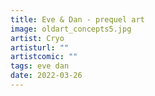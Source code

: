 ```yaml
---
title: Eve & Dan - prequel art
image: oldart_concepts5.jpg
artist: Cryo
artisturl: ""
artistcomic: ""
tags: eve dan
date: 2022-03-26
---
```

